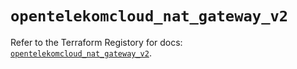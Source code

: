 # `opentelekomcloud_nat_gateway_v2`

Refer to the Terraform Registory for docs: [`opentelekomcloud_nat_gateway_v2`](https://registry.terraform.io/providers/opentelekomcloud/opentelekomcloud/1.34.4/docs/resources/nat_gateway_v2).
